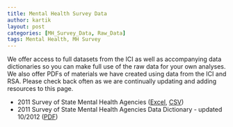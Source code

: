 ```yaml
---
title: Mental Health Survey Data
author: kartik
layout: post
categories: [MH_Survey_Data, Raw_Data]
tags: Mental Health, MH Survey
---
```

<p>We offer access to full datasets from the ICI as well as accompanying data dictionaries so you can make full use of the raw data for your own analyses. We also offer PDFs of materials we have created using data from the ICI and RSA. Please check back often as we are continually updating and adding resources to this page.</p>


<ul>
	<li>2011 Survey of State Mental Health Agencies (<a href="files/MH_Survey_ExploreVR.xlsx">Excel</a>, <a href="files/MH_Survey_ExploreVR.csv">CSV</a>)</li>
	<li>2011 Survey of State Mental Health Agencies Data Dictionary - updated 10/2012 (<a href="files/Data Dictionary_MH_6.0.pdf">PDF</a>)</li>
</ul>